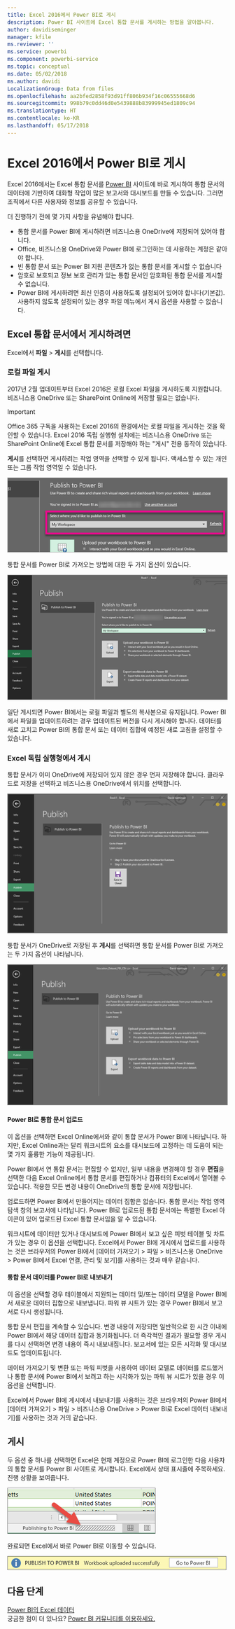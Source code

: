 ```yaml
---
title: Excel 2016에서 Power BI로 게시
description: Power BI 사이트에 Excel 통합 문서를 게시하는 방법을 알아봅니다.
author: davidiseminger
manager: kfile
ms.reviewer: ''
ms.service: powerbi
ms.component: powerbi-service
ms.topic: conceptual
ms.date: 05/02/2018
ms.author: davidi
LocalizationGroup: Data from files
ms.openlocfilehash: aa2bfed2858f93d91ff806b934f16c06555668d6
ms.sourcegitcommit: 998b79c0dd46d0e5439888b83999945ed1809c94
ms.translationtype: HT
ms.contentlocale: ko-KR
ms.lasthandoff: 05/17/2018
---
```

# <a name="publish-to-power-bi-from-excel-2016"></a>Excel 2016에서 Power BI로 게시
Excel 2016에서는 Excel 통합 문서를 [Power BI](https://powerbi.microsoft.com) 사이트에 바로 게시하여 통합 문서의 데이터에 기반하여 대화형 작업이 많은 보고서와 대시보드를 만들 수 있습니다. 그러면 조직에서 다른 사용자와 정보를 공유할 수 있습니다.

더 진행하기 전에 몇 가지 사항을 유념해야 합니다.

* 통합 문서를 Power BI에 게시하려면 비즈니스용 OneDrive에 저장되어 있어야 합니다.
* Office, 비즈니스용 OneDrive와 Power BI에 로그인하는 데 사용하는 계정은 같아야 합니다.
* 빈 통합 문서 또는 Power BI 지원 콘텐츠가 없는 통합 문서를 게시할 수 없습니다
* 암호로 보호되고 정보 보호 관리가 있는 통합 문서인 암호화된 통합 문서를 게시할 수 없습니다.
* Power BI에 게시하려면 최신 인증이 사용하도록 설정되어 있어야 합니다(기본값). 사용하지 않도록 설정되어 있는 경우 파일 메뉴에서 게시 옵션을 사용할 수 없습니다.

## <a name="to-publish-your-excel-workbook"></a>Excel 통합 문서에서 게시하려면
Excel에서 **파일** > **게시**를 선택합니다.

### <a name="local-file-publishing"></a>로컬 파일 게시
2017년 2월 업데이트부터 Excel 2016은 로컬 Excel 파일을 게시하도록 지원합니다. 비즈니스용 OneDrive 또는 SharePoint Online에 저장할 필요는 없습니다.

> [!IMPORTANT]
> Office 365 구독을 사용하는 Excel 2016의 환경에서는 로컬 파일을 게시하는 것을 확인할 수 있습니다. Excel 2016 독립 실행형 설치에는 비즈니스용 OneDrive 또는 SharePoint Online에 Excel 통합 문서를 저장해야 하는 "게시" 전용 동작이 있습니다.
> 
> 

**게시**를 선택하면 게시하려는 작업 영역을 선택할 수 있게 됩니다. 액세스할 수 있는 개인 또는 그룹 작업 영역일 수 있습니다.

![](media/service-publish-from-excel/pbi_choose_workspace.png)

통합 문서를 Power BI로 가져오는 방법에 대한 두 가지 옵션이 있습니다.

![](media/service-publish-from-excel/pbi_uploadexport3.png)

일단 게시되면 Power BI에서는 로컬 파일과 별도의 복사본으로 유지됩니다. Power BI에서 파일을 업데이트하려는 경우 업데이트된 버전을 다시 게시해야 합니다. 데이터를 새로 고치고 Power BI의 통합 문서 또는 데이터 집합에 예정된 새로 고침을 설정할 수 있습니다.

### <a name="publishing-from-excel-standalone"></a>Excel 독립 실행형에서 게시
통합 문서가 이미 OneDrive에 저장되어 있지 않은 경우 먼저 저장해야 합니다. 클라우드로 저장을 선택하고 비즈니스용 OneDrive에서 위치를 선택합니다.

![](media/service-publish-from-excel/pbi_savetoonedrive2.png)

통합 문서가 OneDrive로 저장된 후 **게시**를 선택하면 통합 문서를 Power BI로 가져오는 두 가지 옵션이 나타납니다.

![](media/service-publish-from-excel/pbi_uploadexport2.png)

#### <a name="upload-your-workbook-to-power-bi"></a>Power BI로 통합 문서 업로드
이 옵션을 선택하면 Excel Online에서와 같이 통합 문서가 Power BI에 나타납니다. 하지만, Excel Online과는 달리 워크시트의 요소를 대시보드에 고정하는 데 도움이 되는 몇 가지 훌륭한 기능이 제공됩니다.

Power BI에서 연 통합 문서는 편집할 수 없지만, 일부 내용을 변경해야 할 경우 **편집**을 선택한 다음 Excel Online에서 통합 문서를 편집하거나 컴퓨터의 Excel에서 열어볼 수 있습니다. 적용한 모든 변경 내용이 OneDrive의 통합 문서에 저장됩니다.

업로드하면 Power BI에서 만들어지는 데이터 집합은 없습니다. 통합 문서는 작업 영역 탐색 창의 보고서에 나타납니다. Power BI로 업로드된 통합 문서에는 특별한 Excel 아이콘이 있어 업로드된 Excel 통합 문서임을 알 수 있습니다.

워크시트에 데이터만 있거나 대시보드에 Power BI에서 보고 싶은 피벗 테이블 및 차트가 있는 경우 이 옵션을 선택합니다.
Excel에서 Power BI에 게시에서 업로드를 사용하는 것은 브라우저의 Power BI에서 [데이터 가져오기 > 파일 > 비즈니스용 OneDrive > Power BI에서 Excel 연결, 관리 및 보기]를 사용하는 것과 매우 같습니다.

#### <a name="export-workbook-data-to-power-bi"></a>통합 문서 데이터를 Power BI로 내보내기
이 옵션을 선택할 경우 테이블에서 지원되는 데이터 및/또는 데이터 모델을 Power BI에서 새로운 데이터 집합으로 내보냅니다. 파워 뷰 시트가 있는 경우 Power BI에서 보고서로 다시 생성됩니다.

통합 문서 편집을 계속할 수 있습니다. 변경 내용이 저장되면 일반적으로 한 시간 이내에 Power BI에서 해당 데이터 집합과 동기화됩니다. 더 즉각적인 결과가 필요할 경우 게시를 다시 선택하면 변경 내용이 즉시 내보내집니다. 보고서에 있는 모든 시각화 및 대시보드도 업데이트됩니다.

데이터 가져오기 및 변환 또는 파워 피벗을 사용하여 데이터 모델로 데이터를 로드했거나 통합 문서에 Power BI에서 보려고 하는 시각화가 있는 파워 뷰 시트가 있을 경우 이 옵션을 선택합니다.

Excel에서 Power BI에 게시에서 내보내기를 사용하는 것은 브라우저의 Power BI에서 [데이터 가져오기 > 파일 > 비즈니스용 OneDrive > Power BI로 Excel 데이터 내보내기]를 사용하는 것과 거의 같습니다.

## <a name="publishing"></a>게시
두 옵션 중 하나를 선택하면 Excel은 현재 계정으로 Power BI에 로그인한 다음 사용자의 통합 문서를 Power BI 사이트로 게시합니다. Excel에서 상태 표시줄에 주목하세요. 진행 상황을 보여줍니다.

![](media/service-publish-from-excel/pbi_publishingstatus.png)

완료되면 Excel에서 바로 Power BI로 이동할 수 있습니다.

![](media/service-publish-from-excel/pbi_gotopbi.png)

## <a name="next-steps"></a>다음 단계
[Power BI의 Excel 데이터](service-excel-workbook-files.md)  
궁금한 점이 더 있나요? [Power BI 커뮤니티를 이용하세요.](http://community.powerbi.com/)

